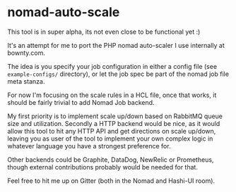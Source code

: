 # nomad-auto-scale

This tool is in super alpha, its not even close to be functional yet :)

It's an attempt for me to port the PHP nomad auto-scaler I use internally at bownty.com.

The idea is you specify your job configuration in either a config file (see `example-configs/` directory), or let
the job spec be part of the nomad job file meta stanza.

For now I'm focusing on the scale rules in a HCL file, once that works, it should be fairly trivial to add Nomad Job backend.

My first priority is to implement scale up/down based on RabbitMQ queue size and utilization. Secondly a HTTP backend would be
nice, as it would allow this tool to hit any HTTP API and get directions on scale up/down, leaving you as user of the tool
to implement your own complex logic in whatever language you have a strongest preference for.

Other backends could be Graphite, DataDog, NewRelic or Prometheus, though external contributions probably would be needed
for that.

Feel free to hit me up on Gitter (both in the Nomad and Hashi-UI room).